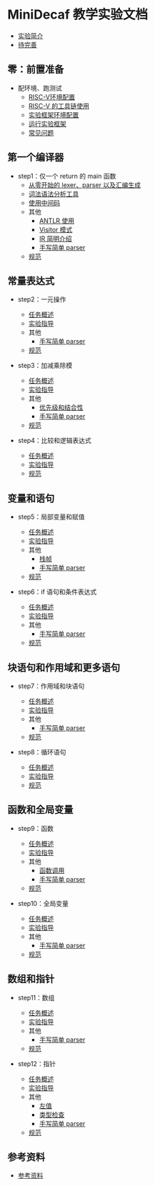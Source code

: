 # MiniDecaf 教学实验文档
* [实验简介](README.md)
* [待完善](step0/todo.md)

## 零：前置准备
* 配环境、跑测试
  * [RISC-V环境配置](docs/step0/riscv_env.md)
  * [RISC-V 的工具链使用](docs/step0/riscv.md)
  * [实验框架环境配置](docs/step0/env.md)
  * [运行实验框架](docs/step0/testing.md)
  * [常见问题](docs/step0/faq.md)


## 第一个编译器
* step1：仅一个 return 的 main 函数
  * [从零开始的 lexer、parser 以及汇编生成](docs/step1/part1.md)
  * [词法语法分析工具](docs/step1/part2.md)
  * [使用中间码](docs/step1/part3.md)
  * 其他
    * [ANTLR 使用](docs/step1/antlr.md)
    * [Visitor 模式](docs/step1/visitor.md)
    * [IR 简明介绍](docs/step1/ir.md)
    * [手写简单 parser](docs/step1/manual-parser.md)
  * [规范](docs/step1/spec.md)

## 常量表达式
* step2：一元操作
  * [任务概述](docs/step2/intro.md)
  * [实验指导](docs/step2/guide.md)
  * 其他
    * [手写简单 parser](docs/step2/manual-parser.md)
  * [规范](docs/step2/spec.md)

* step3：加减乘除模
  * [任务概述](docs/step3/intro.md)
  * [实验指导](docs/step3/guide.md)
  * 其他
    * [优先级和结合性](docs/step3/precedence.md)
    * [手写简单 parser](docs/step3/manual-parser.md)
  * [规范](docs/step3/spec.md)

* step4：比较和逻辑表达式
  * [任务概述](docs/step4/intro.md)
  * [实验指导](docs/step4/guide.md)
  * [规范](docs/step4/spec.md)

## 变量和语句
* step5：局部变量和赋值
  * [任务概述](docs/step5/intro.md)
  * [实验指导](docs/step5/guide.md)
  * 其他
    * [栈帧](docs/step5/stackframe.md)
    * [手写简单 parser](docs/step5/manual-parser.md)
  * [规范](docs/step5/spec.md)

* step6：if 语句和条件表达式
  * [任务概述](docs/step6/intro.md)
  * [实验指导](docs/step6/guide.md)
  * 其他
    * [手写简单 parser](docs/step6/manual-parser.md)
  * [规范](docs/step6/spec.md)

## 块语句和作用域和更多语句
* step7：作用域和块语句
  * [任务概述](docs/step7/intro.md)
  * [实验指导](docs/step7/guide.md)
  * 其他
    * [手写简单 parser](docs/step7/manual-parser.md)
  * [规范](docs/step7/spec.md)

* step8：循环语句
  * [任务概述](docs/step8/intro.md)
  * [实验指导](docs/step8/guide.md)
  * [规范](docs/step8/spec.md)

## 函数和全局变量
* step9：函数
  * [任务概述](docs/step9/intro.md)
  * [实验指导](docs/step9/guide.md)
  * 其他
    * [函数调用](docs/step9/calling.md)
    * [手写简单 parser](docs/step9/manual-parser.md)
  * [规范](docs/step9/spec.md)

* step10：全局变量
  * [任务概述](docs/step10/intro.md)
  * [实验指导](docs/step10/guide.md)
  * 其他
    * [手写简单 parser](docs/step10/manual-parser.md)
  * [规范](docs/step10/spec.md)

## 数组和指针
* step11：数组
  * [任务概述](docs/step11/intro.md)
  * [实验指导](docs/step11/guide.md)
  * 其他
    * [手写简单 parser](docs/step11/manual-parser.md)
  * [规范](docs/step11/spec.md)

* step12：指针
  * [任务概述](docs/step12/intro.md)
  * [实验指导](docs/step12/guide.md)
  * 其他
    * [左值](docs/step12/lvalue.md)
    * [类型检查](docs/step12/typeck.md)
    * [手写简单 parser](docs/step12/manual-parser.md)
  * [规范](docs/step12/spec.md)

## 参考资料
* [参考资料](REFERENCE.md)
